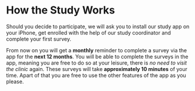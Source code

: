 How the Study Works
===================

Should you decide to participate, we will ask you to install our study app on your iPhone, get enrolled with the help of our study coordinator and complete your first survey.

From now on you will get a **monthly** reminder to complete a survey via the app for the **next 12 months**.
You will be able to complete the surveys in the app, meaning you are free to do so at your leisure, there is _no need to visit the clinic_ again.
These surveys will take **approximately 10 minutes** of your time.
Apart of that you are free to use the other features of the app as you please.
